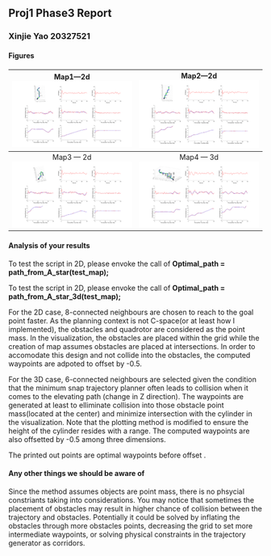 ## Proj1 Phase3 Report

### Xinjie Yao 20327521

#### Figures 

|  Map1—2d<img src="./map1.png" >  |   Map2—2d<img src="./map2.png" >    |
| :------------------------------: | :---------------------------------: |
| Map3 — 2d<img src="./map3.png" > | Map4 — 3d<img src="./map4-3d.png" > |

#### 

#### Analysis of your results 

To test the script in 2D, please envoke the call of **__Optimal_path = path_from_A_star(test_map);__**

To test the script in 2D, please envoke the call of **__Optimal_path = path_from_A_star_3d(test_map);__**

For the 2D case, 8-connected neighbours are chosen to reach to the goal point faster. As the planning context is not C-space(or at least how I implemented), the obstacles and quadrotor are considered as the point mass. In the visualization, the obstacles are placed within the grid while the creation of map assumes obstacles are placed at intersections. In order to accomodate this design and not collide into the obstacles, the computed waypoints are adpoted to offset by -0.5.

For the 3D case, 6-connected neighbours are selected given the condition that the minimum snap trajectory planner often leads to collision when it comes to the elevating path (change in Z direction). The waypoints are generated at least to elliminate collision into those obstacle point mass(located at the center) and minimize intersection with the   cylinder in the visualization. Note that the plotting method is modified to ensure the height of the cylinder resides with a range. The computed waypoints are also offsetted by -0.5 among three dimensions. 

The printed out points are optimal waypoints before offset . 

#### Any other things we should be aware of

Since the method assumes objects are point mass, there is no phsycial constriants taking into considerations. You may notice that sometimes the placement of obstacles may result in higher chance of collision between the trajectory and obstacles. Potentially it could be solved by inflating the obstacles through more obstacles points, decreasing the grid to set more intermediate waypoints, or solving physical constraints in the trajectory generator as corridors. 